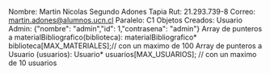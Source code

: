 Nombre: Martin Nicolas Segundo Adones Tapia 
Rut: 21.293.739-8 
Correo: martin.adones@alumnos.ucn.cl
Paralelo: C1
Objetos Creados: Usuario Admin: {"nombre": "admin","id": 1,"contrasena": "admin"} 
Array de punteros a materialBibliografico(biblioteca): materialBibliografico* biblioteca[MAX_MATERIALES];// con un maximo de 100 
Array de punteros a Usuario (usuarios): Usuario* usuarios[MAX_USUARIOS]; // con un maximo de 10 usuarios
